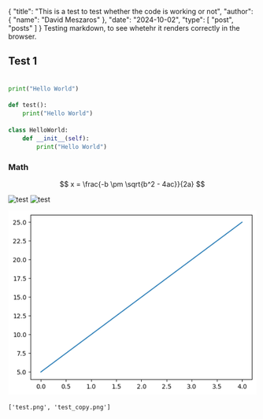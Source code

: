 {
  "title": "This is a test to test whether the code is working or not",
  "author": {
    "name": "David Meszaros"
  },
  "date": "2024-10-02",
  "type": [
    "post",
    "posts"
  ]
}
Testing markdown, to see whetehr it renders correctly in the browser.

## Test 1

```python

print("Hello World")

def test():
    print("Hello World")

class HelloWorld:
    def __init__(self):
        print("Hello World")

```

### Math

$$ x = \frac{-b \pm \sqrt{b^2 - 4ac}}{2a} $$

![test](test.png)
![test](test_copy.png)


    
![png](resources/output_3_0.png)
    





    ['test.png', 'test_copy.png']


